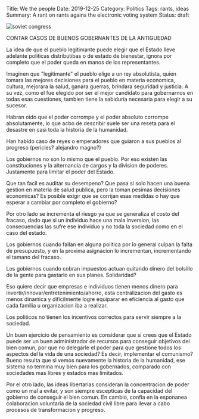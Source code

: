 Title: We the people
Date: 2019-12-25
Category: Politics
Tags: rants, ideas
Summary: A rant on rants agains the electronic voting system 
Status: draft

![soviet congress](https://www.marxists.org/history/ussr/government/party-congress/27/congress-ccpsu.jpg "Soviet Congress")


CONTAR CASOS DE BUENOS GOBERNANTES DE LA ANTIGUEDAD

La idea de que el pueblo legitimante puede elegir que el
Estado lleve adelante politicas distributibas o de estado de bienestar, ignora
por completo que el poder queda en manos de los representantes.

Imaginen que "legitimante" el pueblo elige a un rey absolutista, quien tomara
las mejores decisiones para el pueblo en materia economica, cultura, mejorara
la salud, ganara guerras, brindara seguridad y justicia. A su vez, como el fue
elegido por ser el mejor candidato para gobernarnos en todas esas cuestiones,
tambien tiene la sabiduria necesaria para elegir a su sucesor.

Habran oido que el poder corrompe y el poder absoluto corrompe absolutamente, lo que acbo de 
describir suele ser una reseta para el desastre en casi toda la historia de la humanidad.

Han habido caso de reyes o emperadores que guiaron a sus pueblos al progreso (pericles? alejandro magno?)

Los gobiernos no son lo mismo que el pueblo. Por eso existen las constituciones
y la alternancia de cargos y la division de poderes. Justamente para limitar el
poder del Estado.

Que tan facil es auditar su desempeno? Que pasa si solo hacen una buena gestion
en materia de salud publica, pero la toman pesimas decisiones economicas? Es
posible exigir que se corrijan esas medidas o hay que esperar a cambiar por
completo el gobierno?

Por otro lado se incrementa el riesgo ya que se generaliza el costo del
fracaso, dado que si un individuo hace una mala inversion, las consecuencias
las sufre ese individuo y no toda la sociedad como en el caso del estado.

Los gobiernos cuando fallan en alguna politica por lo general
culpan la falta de presupuesto, y en la proxima asignacion lo incrementan,
incrementando el tamano del fracaso.

Los gobiernos cuando cobran impuestos actuan quitando dinero
del bolsillo de la gente para gastarlo en sus planes. Solidaridad?

Eso quiere decir que empresas e individuos tienen menos dinero
para invertir/innovar/entretenimiento/ahorro, esta centralizacion
del gasto es menos dinamica y dificilmente logre equiparar en eficiencia
al gasto que cada familia u organizacion iba a realizar.

Los politicos no tienen los incentivos correctos para servir siempre a la sociedad.

Un buen ejercicio de pensamiento es considerar que si crees que el Estado puede
ser un buen administrador de recursos para conseguir objetivos del bien comun,
por que no delegarle el poder para que gestione todos los aspectos del la vida
de una sociedad? Es decir, implementar el comunismo? Bueno resulta que si vemos
nuevamente la historia de la humanidad, ese sistema no termina muy bien para
los gobernados, comparado con sociedades mas libres y estados mas limitados.

Por el otro lado, las ideas libertarias consideran la concentracion de poder
como un mal a evitar, y son siempre escepticas de la capacidad del gobierno de
conseguir el bien comun. En cambio, confia en la esponanea colaboracion
voluntaria de la sociedad civil libre para llevar a cabo procesos de transformacion 
y progreso.
